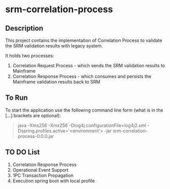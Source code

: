 # srm-correlation-process

## Description

This project contains the implementation of Correlation Process to validate the SRM validation results with legacy system.

It holds two processes: 
1. Correlation Request Process - which sends the SRM validation results to Mainframe
2. Correlation Response Process - which consumes and persists the Mainframe validation results back to SRM

## To Run

To start the application use the following command line form (what is in the [...] brackets are optional):
> java -Xms256 -Xmx256 -Dlog4j.configurationFile=log4j2.xml -Dspring.profiles.active='<environment'> -jar srm-correlation-process-0.0.0.jar

## TO DO List

1. Correlation Response Process
2. Operational Event Support
3. 1PC Transaction Propagation
4. Execution spring boot with local profile